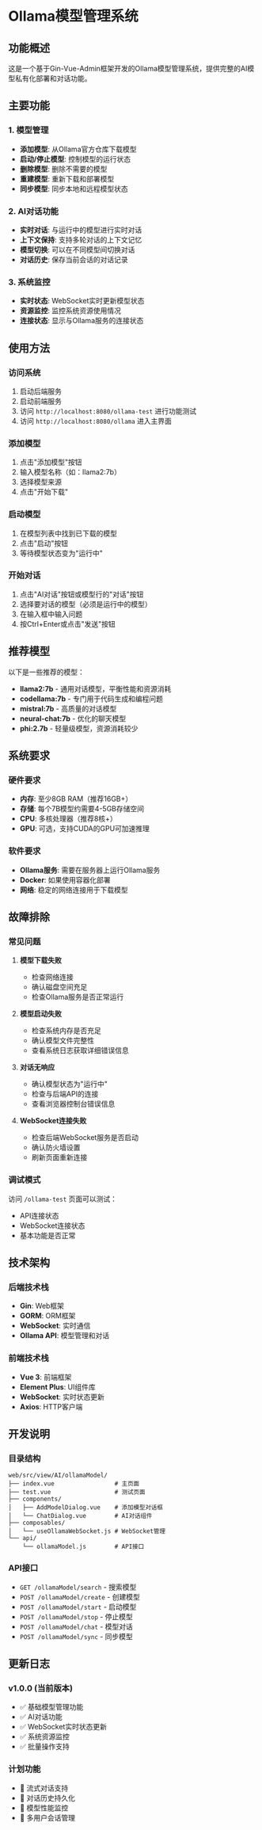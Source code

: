 # Ollama模型管理系统

## 功能概述

这是一个基于Gin-Vue-Admin框架开发的Ollama模型管理系统，提供完整的AI模型私有化部署和对话功能。

## 主要功能

### 1. 模型管理
- **添加模型**: 从Ollama官方仓库下载模型
- **启动/停止模型**: 控制模型的运行状态
- **删除模型**: 删除不需要的模型
- **重建模型**: 重新下载和部署模型
- **同步模型**: 同步本地和远程模型状态

### 2. AI对话功能
- **实时对话**: 与运行中的模型进行实时对话
- **上下文保持**: 支持多轮对话的上下文记忆
- **模型切换**: 可以在不同模型间切换对话
- **对话历史**: 保存当前会话的对话记录

### 3. 系统监控
- **实时状态**: WebSocket实时更新模型状态
- **资源监控**: 监控系统资源使用情况
- **连接状态**: 显示与Ollama服务的连接状态

## 使用方法

### 访问系统
1. 启动后端服务
2. 启动前端服务
3. 访问 `http://localhost:8080/ollama-test` 进行功能测试
4. 访问 `http://localhost:8080/ollama` 进入主界面

### 添加模型
1. 点击"添加模型"按钮
2. 输入模型名称（如：llama2:7b）
3. 选择模型来源
4. 点击"开始下载"

### 启动模型
1. 在模型列表中找到已下载的模型
2. 点击"启动"按钮
3. 等待模型状态变为"运行中"

### 开始对话
1. 点击"AI对话"按钮或模型行的"对话"按钮
2. 选择要对话的模型（必须是运行中的模型）
3. 在输入框中输入问题
4. 按Ctrl+Enter或点击"发送"按钮

## 推荐模型

以下是一些推荐的模型：

- **llama2:7b** - 通用对话模型，平衡性能和资源消耗
- **codellama:7b** - 专门用于代码生成和编程问题
- **mistral:7b** - 高质量的对话模型
- **neural-chat:7b** - 优化的聊天模型
- **phi:2.7b** - 轻量级模型，资源消耗较少

## 系统要求

### 硬件要求
- **内存**: 至少8GB RAM（推荐16GB+）
- **存储**: 每个7B模型约需要4-5GB存储空间
- **CPU**: 多核处理器（推荐8核+）
- **GPU**: 可选，支持CUDA的GPU可加速推理

### 软件要求
- **Ollama服务**: 需要在服务器上运行Ollama服务
- **Docker**: 如果使用容器化部署
- **网络**: 稳定的网络连接用于下载模型

## 故障排除

### 常见问题

1. **模型下载失败**
   - 检查网络连接
   - 确认磁盘空间充足
   - 检查Ollama服务是否正常运行

2. **模型启动失败**
   - 检查系统内存是否充足
   - 确认模型文件完整性
   - 查看系统日志获取详细错误信息

3. **对话无响应**
   - 确认模型状态为"运行中"
   - 检查与后端API的连接
   - 查看浏览器控制台错误信息

4. **WebSocket连接失败**
   - 检查后端WebSocket服务是否启动
   - 确认防火墙设置
   - 刷新页面重新连接

### 调试模式
访问 `/ollama-test` 页面可以测试：
- API连接状态
- WebSocket连接状态
- 基本功能是否正常

## 技术架构

### 后端技术栈
- **Gin**: Web框架
- **GORM**: ORM框架
- **WebSocket**: 实时通信
- **Ollama API**: 模型管理和对话

### 前端技术栈
- **Vue 3**: 前端框架
- **Element Plus**: UI组件库
- **WebSocket**: 实时状态更新
- **Axios**: HTTP客户端

## 开发说明

### 目录结构
```
web/src/view/AI/ollamaModel/
├── index.vue                 # 主页面
├── test.vue                  # 测试页面
├── components/
│   ├── AddModelDialog.vue    # 添加模型对话框
│   └── ChatDialog.vue        # AI对话组件
├── composables/
│   └── useOllamaWebSocket.js # WebSocket管理
└── api/
    └── ollamaModel.js        # API接口
```

### API接口
- `GET /ollamaModel/search` - 搜索模型
- `POST /ollamaModel/create` - 创建模型
- `POST /ollamaModel/start` - 启动模型
- `POST /ollamaModel/stop` - 停止模型
- `POST /ollamaModel/chat` - 模型对话
- `POST /ollamaModel/sync` - 同步模型

## 更新日志

### v1.0.0 (当前版本)
- ✅ 基础模型管理功能
- ✅ AI对话功能
- ✅ WebSocket实时状态更新
- ✅ 系统资源监控
- ✅ 批量操作支持

### 计划功能
- 🔄 流式对话支持
- 🔄 对话历史持久化
- 🔄 模型性能监控
- 🔄 多用户会话管理